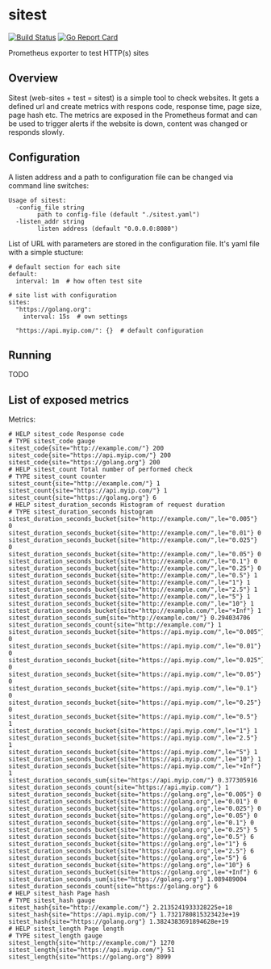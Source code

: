 # sitest

[![Build Status](https://travis-ci.org/tomplus/sitest.svg?branch=master)](https://travis-ci.org/tomplus/sitest)
[![Go Report Card](https://goreportcard.com/badge/github.com/tomplus/airly-exporter)](https://goreportcard.com/report/github.com/tomplus/sitest)

Prometheus exporter to test HTTP(s) sites

## Overview

Sitest (web-sites + test = sitest) is a simple tool to check websites. It gets a defined url and create metrics
with respons code, response time, page size, page hash etc. The metrics are exposed in the Prometheus format
and can be used to trigger alerts if the website is down, content was changed or responds slowly.

## Configuration

A listen address and a path to configuration file can be changed via command line switches:

```
Usage of sitest:
  -config_file string
        path to config-file (default "./sitest.yaml")
  -listen_addr string
        listen address (default "0.0.0.0:8080")
```

List of URL with parameters are stored in the configuration file. It's yaml file with a simple stucture:

```
# default section for each site
default:
  interval: 1m  # how often test site

# site list with configuration
sites:
  "https://golang.org":
    interval: 15s  # own settings

  "https://api.myip.com/": {}  # default configuration

```

## Running

TODO

## List of exposed metrics

Metrics:
```
# HELP sitest_code Response code
# TYPE sitest_code gauge
sitest_code{site="http://example.com/"} 200
sitest_code{site="https://api.myip.com/"} 200
sitest_code{site="https://golang.org"} 200
# HELP sitest_count Total number of performed check
# TYPE sitest_count counter
sitest_count{site="http://example.com/"} 1
sitest_count{site="https://api.myip.com/"} 1
sitest_count{site="https://golang.org"} 6
# HELP sitest_duration_seconds Histogram of request duration
# TYPE sitest_duration_seconds histogram
sitest_duration_seconds_bucket{site="http://example.com/",le="0.005"} 0
sitest_duration_seconds_bucket{site="http://example.com/",le="0.01"} 0
sitest_duration_seconds_bucket{site="http://example.com/",le="0.025"} 0
sitest_duration_seconds_bucket{site="http://example.com/",le="0.05"} 0
sitest_duration_seconds_bucket{site="http://example.com/",le="0.1"} 0
sitest_duration_seconds_bucket{site="http://example.com/",le="0.25"} 0
sitest_duration_seconds_bucket{site="http://example.com/",le="0.5"} 1
sitest_duration_seconds_bucket{site="http://example.com/",le="1"} 1
sitest_duration_seconds_bucket{site="http://example.com/",le="2.5"} 1
sitest_duration_seconds_bucket{site="http://example.com/",le="5"} 1
sitest_duration_seconds_bucket{site="http://example.com/",le="10"} 1
sitest_duration_seconds_bucket{site="http://example.com/",le="+Inf"} 1
sitest_duration_seconds_sum{site="http://example.com/"} 0.294034706
sitest_duration_seconds_count{site="http://example.com/"} 1
sitest_duration_seconds_bucket{site="https://api.myip.com/",le="0.005"} 0
sitest_duration_seconds_bucket{site="https://api.myip.com/",le="0.01"} 0
sitest_duration_seconds_bucket{site="https://api.myip.com/",le="0.025"} 0
sitest_duration_seconds_bucket{site="https://api.myip.com/",le="0.05"} 0
sitest_duration_seconds_bucket{site="https://api.myip.com/",le="0.1"} 0
sitest_duration_seconds_bucket{site="https://api.myip.com/",le="0.25"} 0
sitest_duration_seconds_bucket{site="https://api.myip.com/",le="0.5"} 1
sitest_duration_seconds_bucket{site="https://api.myip.com/",le="1"} 1
sitest_duration_seconds_bucket{site="https://api.myip.com/",le="2.5"} 1
sitest_duration_seconds_bucket{site="https://api.myip.com/",le="5"} 1
sitest_duration_seconds_bucket{site="https://api.myip.com/",le="10"} 1
sitest_duration_seconds_bucket{site="https://api.myip.com/",le="+Inf"} 1
sitest_duration_seconds_sum{site="https://api.myip.com/"} 0.377305916
sitest_duration_seconds_count{site="https://api.myip.com/"} 1
sitest_duration_seconds_bucket{site="https://golang.org",le="0.005"} 0
sitest_duration_seconds_bucket{site="https://golang.org",le="0.01"} 0
sitest_duration_seconds_bucket{site="https://golang.org",le="0.025"} 0
sitest_duration_seconds_bucket{site="https://golang.org",le="0.05"} 0
sitest_duration_seconds_bucket{site="https://golang.org",le="0.1"} 0
sitest_duration_seconds_bucket{site="https://golang.org",le="0.25"} 5
sitest_duration_seconds_bucket{site="https://golang.org",le="0.5"} 6
sitest_duration_seconds_bucket{site="https://golang.org",le="1"} 6
sitest_duration_seconds_bucket{site="https://golang.org",le="2.5"} 6
sitest_duration_seconds_bucket{site="https://golang.org",le="5"} 6
sitest_duration_seconds_bucket{site="https://golang.org",le="10"} 6
sitest_duration_seconds_bucket{site="https://golang.org",le="+Inf"} 6
sitest_duration_seconds_sum{site="https://golang.org"} 1.089489004
sitest_duration_seconds_count{site="https://golang.org"} 6
# HELP sitest_hash Page hash
# TYPE sitest_hash gauge
sitest_hash{site="http://example.com/"} 2.2135241933328225e+18
sitest_hash{site="https://api.myip.com/"} 1.7321780815323423e+19
sitest_hash{site="https://golang.org"} 1.3824383691894628e+19
# HELP sitest_length Page length
# TYPE sitest_length gauge
sitest_length{site="http://example.com/"} 1270
sitest_length{site="https://api.myip.com/"} 51
sitest_length{site="https://golang.org"} 8099
```
